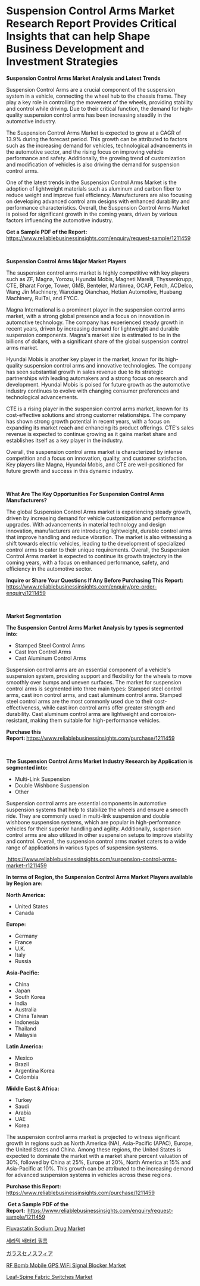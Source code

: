 <p><h1>Suspension Control Arms Market Research Report Provides Critical Insights that can help Shape Business Development and Investment Strategies</h1></p><p><strong>Suspension Control Arms Market Analysis and Latest Trends</strong></p>
<p><p>Suspension Control Arms are a crucial component of the suspension system in a vehicle, connecting the wheel hub to the chassis frame. They play a key role in controlling the movement of the wheels, providing stability and control while driving. Due to their critical function, the demand for high-quality suspension control arms has been increasing steadily in the automotive industry.</p><p>The Suspension Control Arms Market is expected to grow at a CAGR of 13.9% during the forecast period. This growth can be attributed to factors such as the increasing demand for vehicles, technological advancements in the automotive sector, and the rising focus on improving vehicle performance and safety. Additionally, the growing trend of customization and modification of vehicles is also driving the demand for suspension control arms.</p><p>One of the latest trends in the Suspension Control Arms Market is the adoption of lightweight materials such as aluminum and carbon fiber to reduce weight and improve fuel efficiency. Manufacturers are also focusing on developing advanced control arm designs with enhanced durability and performance characteristics. Overall, the Suspension Control Arms Market is poised for significant growth in the coming years, driven by various factors influencing the automotive industry.</p></p>
<p><strong>Get a Sample PDF of the Report:&nbsp;</strong> <a href="https://www.reliablebusinessinsights.com/enquiry/request-sample/1211459">https://www.reliablebusinessinsights.com/enquiry/request-sample/1211459</a></p>
<p>&nbsp;</p>
<p><strong>Suspension Control Arms Major Market Players</strong></p>
<p><p>The suspension control arms market is highly competitive with key players such as ZF, Magna, Yorozu, Hyundai Mobis, Magneti Marelli, Thyssenkrupp, CTE, Bharat Forge, Tower, GMB, Benteler, Martinrea, OCAP, Fetch, ACDelco, Wang Jin Machinery, Wanxiang Qianchao, Hetian Automotive, Huabang Machinery, RuiTai, and FYCC.</p><p>Magna International is a prominent player in the suspension control arms market, with a strong global presence and a focus on innovation in automotive technology. The company has experienced steady growth in recent years, driven by increasing demand for lightweight and durable suspension components. Magna's market size is estimated to be in the billions of dollars, with a significant share of the global suspension control arms market.</p><p>Hyundai Mobis is another key player in the market, known for its high-quality suspension control arms and innovative technologies. The company has seen substantial growth in sales revenue due to its strategic partnerships with leading automakers and a strong focus on research and development. Hyundai Mobis is poised for future growth as the automotive industry continues to evolve with changing consumer preferences and technological advancements.</p><p>CTE is a rising player in the suspension control arms market, known for its cost-effective solutions and strong customer relationships. The company has shown strong growth potential in recent years, with a focus on expanding its market reach and enhancing its product offerings. CTE's sales revenue is expected to continue growing as it gains market share and establishes itself as a key player in the industry.</p><p>Overall, the suspension control arms market is characterized by intense competition and a focus on innovation, quality, and customer satisfaction. Key players like Magna, Hyundai Mobis, and CTE are well-positioned for future growth and success in this dynamic industry.</p></p>
<p>&nbsp;</p>
<p><strong>What Are The Key Opportunities For Suspension Control Arms Manufacturers?</strong></p>
<p><p>The global Suspension Control Arms market is experiencing steady growth, driven by increasing demand for vehicle customization and performance upgrades. With advancements in material technology and design innovation, manufacturers are introducing lightweight, durable control arms that improve handling and reduce vibration. The market is also witnessing a shift towards electric vehicles, leading to the development of specialized control arms to cater to their unique requirements. Overall, the Suspension Control Arms market is expected to continue its growth trajectory in the coming years, with a focus on enhanced performance, safety, and efficiency in the automotive sector.</p></p>
<p><strong>Inquire or Share Your Questions If Any Before Purchasing This Report:</strong> <a href="https://www.reliablebusinessinsights.com/enquiry/pre-order-enquiry/1211459">https://www.reliablebusinessinsights.com/enquiry/pre-order-enquiry/1211459</a></p>
<p>&nbsp;</p>
<p><strong>Market Segmentation</strong></p>
<p><strong>The Suspension Control Arms Market Analysis by types is segmented into:</strong></p>
<p><ul><li>Stamped Steel Control Arms</li><li>Cast Iron Control Arms</li><li>Cast Aluminum Control Arms</li></ul></p>
<p><p>Suspension control arms are an essential component of a vehicle's suspension system, providing support and flexibility for the wheels to move smoothly over bumps and uneven surfaces. The market for suspension control arms is segmented into three main types: Stamped steel control arms, cast iron control arms, and cast aluminum control arms. Stamped steel control arms are the most commonly used due to their cost-effectiveness, while cast iron control arms offer greater strength and durability. Cast aluminum control arms are lightweight and corrosion-resistant, making them suitable for high-performance vehicles.</p></p>
<p><strong>Purchase this Report:&nbsp;</strong><a href="https://www.reliablebusinessinsights.com/purchase/1211459">https://www.reliablebusinessinsights.com/purchase/1211459</a></p>
<p>&nbsp;</p>
<p><strong>The Suspension Control Arms Market Industry Research by Application is segmented into:</strong></p>
<p><ul><li>Multi-Link Suspension</li><li>Double Wishbone Suspension</li><li>Other</li></ul></p>
<p><p>Suspension control arms are essential components in automotive suspension systems that help to stabilize the wheels and ensure a smooth ride. They are commonly used in multi-link suspension and double wishbone suspension systems, which are popular in high-performance vehicles for their superior handling and agility. Additionally, suspension control arms are also utilized in other suspension setups to improve stability and control. Overall, the suspension control arms market caters to a wide range of applications in various types of suspension systems.</p></p>
<p><a href="https://www.reliablebusinessinsights.com/suspension-control-arms-market-r1211459">&nbsp;https://www.reliablebusinessinsights.com/suspension-control-arms-market-r1211459</a></p>
<p><strong>In terms of Region, the Suspension Control Arms Market Players available by Region are:</strong></p>
<p>
    <p> <strong> North America: </strong>
        <ul>
            <li>United States</li>
            <li>Canada</li>
        </ul>
        </p> 
    <p> <strong> Europe: </strong>
        <ul>
            <li>Germany</li>
            <li>France</li>
            <li>U.K.</li>
            <li>Italy</li>
            <li>Russia</li>
        </ul>
        </p> 
    <p> <strong> Asia-Pacific: </strong>
        <ul>
            <li>China</li>
            <li>Japan</li>
            <li>South Korea</li>
            <li>India</li>
            <li>Australia</li>
            <li>China Taiwan</li>
            <li>Indonesia</li>
            <li>Thailand</li>
            <li>Malaysia</li>
        </ul>
        </p> 
    <p> <strong> Latin America: </strong>
        <ul>
            <li>Mexico</li>
            <li>Brazil</li>
            <li>Argentina Korea</li>
            <li>Colombia</li>
        </ul>
        </p> 
    <p> <strong> Middle East & Africa: </strong>
        <ul>
            <li>Turkey</li>
            <li>Saudi</li>
            <li>Arabia</li>
            <li>UAE</li>
            <li>Korea</li>
        </ul>
    </p>
    </p>
<p><p>The suspension control arms market is projected to witness significant growth in regions such as North America (NA), Asia-Pacific (APAC), Europe, the United States and China. Among these regions, the United States is expected to dominate the market with a market share percent valuation of 30%, followed by China at 25%, Europe at 20%, North America at 15% and Asia-Pacific at 10%. This growth can be attributed to the increasing demand for advanced suspension systems in vehicles across these regions.</p></p>
<p><strong>Purchase this Report: </strong><a href="https://www.reliablebusinessinsights.com/purchase/1211459">https://www.reliablebusinessinsights.com/purchase/1211459</a></p>
<p>&nbsp;<strong>Get a Sample PDF of the Report:&nbsp;&nbsp;</strong><a href="https://www.reliablebusinessinsights.com/enquiry/request-sample/1211459">https://www.reliablebusinessinsights.com/enquiry/request-sample/1211459</a></p>
<p><strong></strong></p>
<p><p><a href="https://github.com/jsmusil/Market-Research-Report-List-3/blob/main/fluvastatin-sodium-drug-market.md">Fluvastatin Sodium Drug Market</a></p><p><a href="https://github.com/mdmazharulnwr786/Market-Research-Report-List-1/blob/main/400186794865.md">세라믹 배터리 필름</a></p><p><a href="https://github.com/andrade7361/Market-Research-Report-List-1/blob/main/6208862101299.md">ガラスセノスフィア</a></p><p><a href="https://issuu.com/reportprime-2/docs/rf-bomb-mobile-gps-wifi-signal-blocker-market-size">RF Bomb Mobile GPS WiFi Signal Blocker Market</a></p><p><a href="https://issuu.com/reportprime-2/docs/leaf-spine-fabric-switches-market-size-2030.pptx">Leaf-Spine Fabric Switches Market</a></p></p>